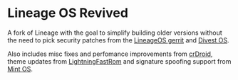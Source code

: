 # Lineage OS Revived

A fork of Lineage with the goal to simplify building older versions without the need to pick security patches from the [LineageOS gerrit](https://review.lineageos.org) and [Divest OS](https://github.com/Divested-Mobile/DivestOS-Build/tree/master/Patches).

Also includes misc fixes and perfomance improvements from [crDroid](https://github.com/crdroidandroid), theme updates from [LightningFastRom](https://github.com/LightningFastRom) and signature spoofing support from [Mint OS](https://github.com/Mint-OS).
